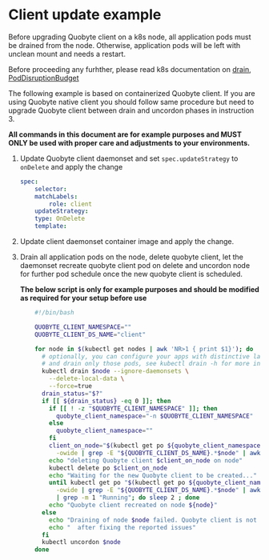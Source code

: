 # Client update example

Before upgrading Quobyte client on a k8s node, all application pods must be drained from the
  node. Otherwise, application pods will be left with unclean mount and needs a restart.

Before proceeding any furhther, please read k8s documentation on [drain](https://kubernetes.io/docs/tasks/administer-cluster/safely-drain-node/), [PodDisruptionBudget](https://kubernetes.io/docs/concepts/workloads/pods/disruptions/)

The following example is based on containerized Quobyte client. If you are using Quobyte native
  client you should follow same procedure but need to upgrade Quobyte client between drain and
  uncordon phases in instruction 3.

**All commands in this document are for example purposes and MUST ONLY be used with proper care
   and adjustments to your environments.**

1. Update Quobyte client daemonset and set `spec.updateStrategy` to `onDelete`
     and apply the change

    ```yaml
    spec:
        selector:
        matchLabels:
            role: client
        updateStrategy:
        type: OnDelete
        template:
    ```

2. Update client daemonset container image and apply the change.

3. Drain all application pods on the node, delete quobyte client,
   let the daemonset recreate quobyte client pod on delete and uncordon node
   for further pod schedule once the new quobyte client is scheduled.

    **The below script is only for example purposes and should be modified as required for your setup before use**

    ```bash
        #!/bin/bash

        QUOBYTE_CLIENT_NAMESPACE=""
        QUOBYTE_CLIENT_DS_NAME="client"

        for node in $(kubectl get nodes | awk 'NR>1 { print $1}'); do
          # optionally, you can configure your apps with distinctive lables (for example, storage-type: quobyte)
          # and drain only those pods, see kubectl drain -h for more info
          kubectl drain $node --ignore-daemonsets \
            --delete-local-data \
            --force=true
          drain_status="$?"
          if [[ ${drain_status} -eq 0 ]]; then
            if [[ ! -z "$QUOBYTE_CLIENT_NAMESPACE" ]]; then
              quobyte_client_namespace="-n $QUOBYTE_CLIENT_NAMESPACE"
            else
              quobyte_client_namespace=""
            fi
            client_on_node="$(kubectl get po ${quobyte_client_namespace} \
              -owide | grep -E "${QUOBYTE_CLIENT_DS_NAME}.*$node" | awk '{print $1}')"
            echo "deleting Quobyte client $client_on_node on node"
            kubectl delete po $client_on_node
            echo "Waiting for the new Quobyte client to be created..."
            until kubectl get po "$(kubectl get po ${quobyte_client_namespace} \
              -owide | grep -E "${QUOBYTE_CLIENT_DS_NAME}.*$node" | awk '{print $1}')" \
              | grep -m 1 "Running"; do sleep 2 ; done
            echo "Quobyte client recreated on node ${node}"
          else
            echo "Draining of node $node failed. Quobyte client is not updated on this node. Retry"
            echo "  after fixing the reported issues"
          fi
          kubectl uncordon $node
        done
    ```
